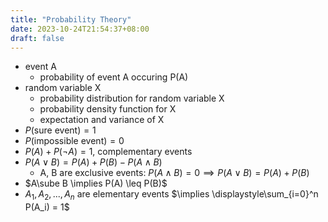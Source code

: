 ```yaml
---
title: "Probability Theory"
date: 2023-10-24T21:54:37+08:00
draft: false
---
```


- event A
  - probability of event A occuring P(A)
- random variable X
  - probability distribution for random variable X
  - probability density function for X
  - expectation and variance of X
- $P(\text{sure event}) = 1$
- $P(\text{impossible event}) = 0$
- $P(A) + P(\neg{A}) = 1$, complementary events
- $P(A \vee B) = P(A) + P(B) - P(A \wedge B)$ 
  - A, B are exclusive events: $P(A \wedge B) = 0 \implies P(A \vee B) = P(A) + P(B)$
- $A\sube B \implies P(A) \leq P(B)$
- $A_1, A_2, ..., A_n$ are elementary events $\implies \displaystyle\sum_{i=0}^n P(A_i) = 1$ 

